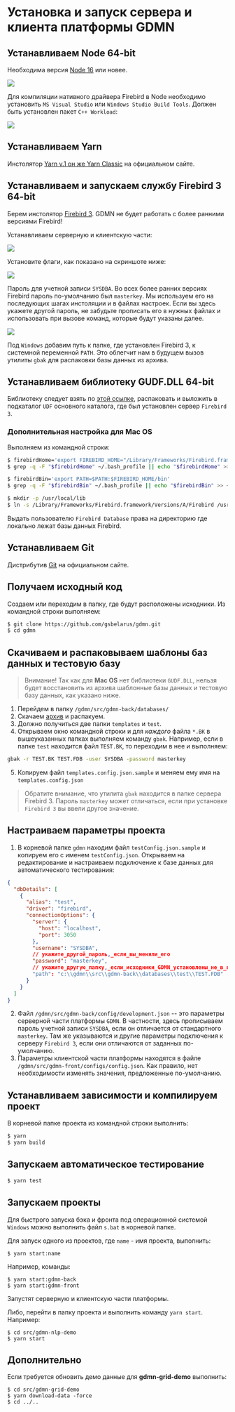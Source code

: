 # Установка и запуск сервера и клиента платформы GDMN

## Устанавливаем Node 64-bit

Необходима версия [Node 16](https://nodejs.org/en/download/) или новее.

![](setup.ru.node1.jpg)

Для компиляции нативного драйвера Firebird в Node необходимо установить `MS Visual Studio` или `Windows Studio Build Tools`. Должен быть установлен пакет `C++ Workload`:

![](setup.ru.node2.jpg)

## Устанавливаем Yarn

Инстолятор [Yarn v.1 он же Yarn Classic](https://yarnpkg.com/en/docs/install) на официальном сайте.

## Устанавливаем и запускаем службу Firebird 3 64-bit

Берем инстолятор [Firebird 3](https://www.firebirdsql.org/en/server-packages/). GDMN не будет работать с более ранними версиями Firebird!

Устанавливаем серверную и клиентскую части:

![](setup.ru.fb1.jpg)

Установите флаги, как показано на скриншоте ниже:

![](setup.ru.fb2.jpg)

Пароль для учетной записи `SYSDBA`. Во всех более ранних версиях Firebird пароль по-умолчанию был `masterkey`. Мы используем его на последующих шагах инстоляции и в файлах настроек. Если вы здесь укажете другой пароль, не забудьте прописать его в нужных файлах и использовать при вызове команд, которые будут указаны далее.

![](setup.ru.fb3.jpg)

Под `Windows` добавим путь к папке, где установлен Firebird 3, к системной переменной `PATH`. Это облегчит нам в будущем вызов утилиты `gbak` для распаковки базы данных из архива.

## Устанавливаем библиотеку GUDF.DLL 64-bit

Библиотеку следует взять по [этой ссылке](http://gsbelarus.com/pw/downloads/gedemin-platform/gudf.dll-64-bit/), распаковать и выложить в подкаталог `UDF` основного каталога, где был установлен сервер `Firebird 3`.

### Дополнительная настройка для Mac OS

Выполняем из командной строки:

````sh
$ firebirdHome='export FIREBIRD_HOME="/Library/Frameworks/Firebird.framework/Resources"'
$ grep -q -F "$firebirdHome" ~/.bash_profile || echo "$firebirdHome" >> ~/.bash_profile

$ firebirdBin='export PATH=$PATH:$FIREBIRD_HOME/bin'
$ grep -q -F "$firebirdBin" ~/.bash_profile || echo "$firebirdBin" >> ~/.bash_profile

$ mkdir -p /usr/local/lib 
$ ln -s /Library/Frameworks/Firebird.framework/Versions/A/Firebird /usr/local/lib/libfbclient.dylib
````

Выдать пользователю `Firebird Database` права на директорию где локально лежат базы данных Firebird.

## Устанавливаем Git

Дистрибутив [Git](https://git-scm.com/downloads) на официальном сайте.

     
## Получаем исходный код

Создаем или переходим в папку, где будут расположены исходники. Из командной строки выполняем:

```sh
$ git clone https://github.com/gsbelarus/gdmn.git
$ cd gdmn
```

## Скачиваем и распаковываем шаблоны баз данных и тестовую базу

> Внимание! Так как для **Mac OS** нет библиотеки `GUDF.DLL`, нельзя будет восстановить из архива шаблонные базы данных и тестовую базу данных, как указано ниже.

1. Перейдем в папку `/gdmn/src/gdmn-back/databases/` 
2. Скачаем [архив](http://gsbelarus.com/gs/content/gdmn/databases.7z) и распакуем. 
3. Должно получиться две папки `templates` и `test`.
4. Открываем окно командной строки и для _каждого_ файла `*.BK` в вышеуказанных папках выполняем команду `gbak`. Например, если в папке `test` находится файл `TEST.BK`, то переходим в нее и выполняем:
  ```sh
  gbak -r TEST.BK TEST.FDB -user SYSDBA -password masterkey
  ```
5. Копируем файл `templates.config.json.sample` и меняем ему имя на `templates.config.json`

> Обратите внимание, что утилита `gbak` находится в папке сервера Firebird 3. Пароль `masterkey` может отличаться, если при установке `Firebird 3` вы ввели другое значение.

## Настраиваем параметры проекта

1. В корневой папке `gdmn` находим файл `testConfig.json.sample` и копируем его с именем `testConfig.json`. Открываем на редактирование и настраиваем подключение к базе данных для автоматического тестирования:
  ```json
  {
    "dbDetails": [
      {
        "alias": "test",
        "driver": "firebird",
        "connectionOptions": {
          "server": {
            "host": "localhost",
            "port": 3050
          },
          "username": "SYSDBA",
          // укажите_другой_пароль,_если_вы_меняли_его
          "password": "masterkey",  
          // укажите_другую_папку,_если_исходники_GDMN_установлены_не_в_корне_диска c:
          "path": "c:\\gdmn\\src\\gdmn-back\\databases\\test\\TEST.FDB" 
        }
      }
    ]
  }
  ```
2. Файл ```/gdmn/src/gdmn-back/config/development.json``` -- это параметры серверной части платформы `GDMN`. В частности, здесь прописываем пароль учетной записи `SYSDBA`, если он отличается от стандартного `masterkey`. Там же указываются и другие параметры подключения к серверу `Firebird 3`, если они отличаются от заданных по-умолчанию.
3. Параметры клиентской части платформы находятся в файле ```/gdmn/src/gdmn-front/configs/config.json```. Как правило, нет необходимости изменять значения, предложенные по-умолчанию.

## Устанавливаем зависимости и компилируем проект

В корневой папке проекта из командной строки выполнить:

```sh
$ yarn
$ yarn build
```

## Запускаем автоматическое тестирование

```sh
$ yarn test
```

## Запускаем проекты

Для быстрого запуска бэка и фронта под операционной системой `Windows` можно выполнить файл `s.bat` в корневой папке.

Для запуск одного из проектов, где ```name``` - имя проекта, выполнить:

    $ yarn start:name

Например, команды:

    $ yarn start:gdmn-back
    $ yarn start:gdmn-front

Запустят серверную и клиентскую части платформы.

Либо, перейти в папку проекта и выполнить команду `yarn start`. Например:

    $ cd src/gdmn-nlp-demo
    $ yarn start

## Дополнительно

Если требуется обновить демо данные для **gdmn-grid-demo** выполнить:

    $ cd src/gdmn-grid-demo
    $ yarn download-data -force
    $ cd ../..
